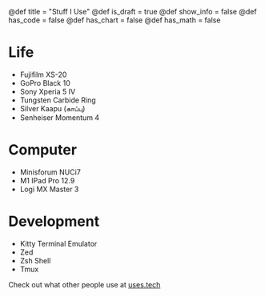 @def title = "Stuff I Use"
@def is_draft = true
@def show_info = false
@def has_code = false
@def has_chart = false
@def has_math = false


# Life
- Fujifilm XS-20
- GoPro Black 10
- Sony Xperia 5 IV
- Tungsten Carbide Ring
- Silver Kaapu (காப்பு)
- Senheiser Momentum 4

# Computer
- Minisforum NUCi7
- M1 IPad Pro 12.9
- Logi MX Master 3


# Development
- Kitty Terminal Emulator
- Zed
- Zsh Shell
- Tmux


Check out what other people use at [uses.tech](https://uses.tech/)
